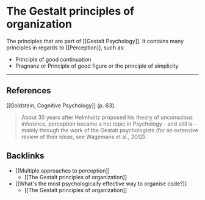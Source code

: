# The Gestalt principles of organization
The principles that are part of [[Gestalt Psychology]]. It contains many principles in regards to [[Perception]], such as:

* Principle of good continuation
* Pragnanz or Principle of good figure or the principle of simplicity

- - -
## References
[[Goldstein, Cognitive Psychology]] (p. 63).
> About 30 years after Helmholtz proposed his theory of unconscious inference, perception became a hot topic in Psychology - and still is - mainly through the work of the Gestalt psychologists (for an extensive review of their ideas, see Wagemans et al., 2012).

## Backlinks
* [[Multiple approaches to perception]]
	* [[The Gestalt principles of organization]]
* [[What's the most psychologically effective way to organise code?]]
	* [[The Gestalt principles of organization]]

<!-- #evergreen -->

<!-- {BearID:7CE29A17-4074-4848-9352-54E3FC71937E-5941-000007552E13B750} -->
